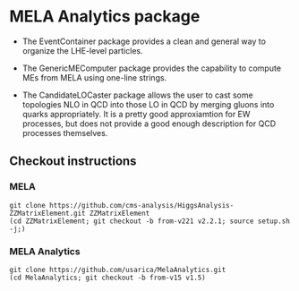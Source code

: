 # MELA Analytics package

- The EventContainer package provides a clean and general way to organize the LHE-level particles.

- The GenericMEComputer package provides the capability to compute MEs from MELA using one-line strings.

- The CandidateLOCaster package allows the user to cast some topologies NLO in QCD into those LO in QCD by merging gluons into quarks appropriately.
	It is a pretty good approxiamtion for EW processes, but does not provide a good enough description for QCD processes themselves.

## Checkout instructions

### MELA

```
git clone https://github.com/cms-analysis/HiggsAnalysis-ZZMatrixElement.git ZZMatrixElement
(cd ZZMatrixElement; git checkout -b from-v221 v2.2.1; source setup.sh -j;)

```

### MELA Analytics

```
git clone https://github.com/usarica/MelaAnalytics.git
(cd MelaAnalytics; git checkout -b from-v15 v1.5)
```
